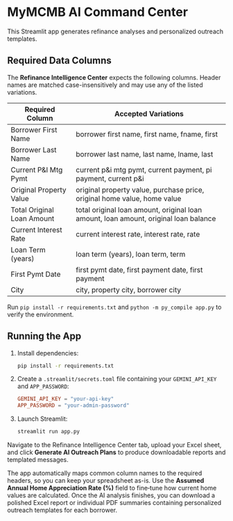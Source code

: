 # MyMCMB AI Command Center

This Streamlit app generates refinance analyses and personalized outreach templates.

## Required Data Columns
The **Refinance Intelligence Center** expects the following columns. Header names are matched case-insensitively and may use any of the listed variations.

| Required Column | Accepted Variations |
|-----------------|--------------------|
| Borrower First Name | borrower first name, first name, fname, first |
| Borrower Last Name | borrower last name, last name, lname, last |
| Current P&I Mtg Pymt | current p&i mtg pymt, current payment, pi payment, current p&i |
| Original Property Value | original property value, purchase price, original home value, home value |
| Total Original Loan Amount | total original loan amount, original loan amount, loan amount, original loan balance |
| Current Interest Rate | current interest rate, interest rate, rate |
| Loan Term (years) | loan term (years), loan term, term |
| First Pymt Date | first pymt date, first payment date, first payment |
| City | city, property city, borrower city |

Run `pip install -r requirements.txt` and `python -m py_compile app.py` to verify the environment.

## Running the App
1. Install dependencies:
   ```bash
   pip install -r requirements.txt
   ```
2. Create a `.streamlit/secrets.toml` file containing your `GEMINI_API_KEY` and `APP_PASSWORD`:
   ```toml
   GEMINI_API_KEY = "your-api-key"
   APP_PASSWORD = "your-admin-password"
   ```
3. Launch Streamlit:
   ```bash
   streamlit run app.py
   ```

Navigate to the Refinance Intelligence Center tab, upload your Excel sheet, and click **Generate AI Outreach Plans** to produce downloadable reports and templated messages.

The app automatically maps common column names to the required headers, so you can keep your spreadsheet as-is. Use the **Assumed Annual Home Appreciation Rate (%)** field to fine‑tune how current home values are calculated. Once the AI analysis finishes, you can download a polished Excel report or individual PDF summaries containing personalized outreach templates for each borrower.
